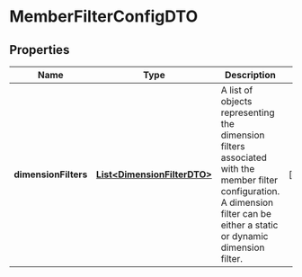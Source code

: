 

# MemberFilterConfigDTO


## Properties

| Name | Type | Description | Notes |
|------------ | ------------- | ------------- | -------------|
|**dimensionFilters** | [**List&lt;DimensionFilterDTO&gt;**](DimensionFilterDTO.md) | A list of objects representing the dimension filters associated with the member filter configuration.  A dimension filter can be either a static or dynamic dimension filter. |  [optional] |



